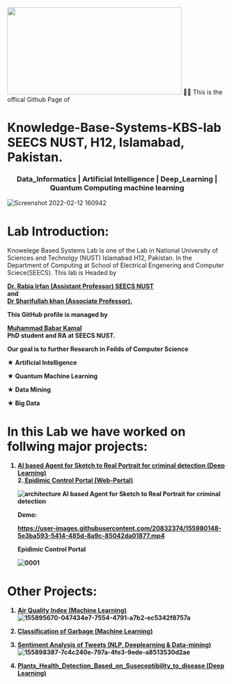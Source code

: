 
<img src="https://user-images.githubusercontent.com/20832374/155897677-0c6391cc-312f-4454-989b-53bdc1a74595.png" width="400" height="200">
🙋‍♀️ 
This is the offical Github Page of 

# Knowledge-Base-Systems-KBS-lab SEECS NUST, H12, Islamabad, Pakistan.
<h3 align="center"> Data_Informatics | Artificial Intelligence | Deep_Learning | Quantum Computing machine learning </h3>

![Screenshot 2022-02-12 160942](https://user-images.githubusercontent.com/20832374/155897715-072b5aad-38ec-41e4-b903-075855a198bb.png)



# **Lab Introduction:**
Knowelege Based Systems Lab Is one of the Lab in National University of Sciences and Technolgy (NUST) Islamabad H12, Pakistan. In the Department of Computing at School of Electrical Engenering and Computer Sciece(SEECS). This lab is Headed by 

<a href="https://scholar.google.com/citations?user=JKdMISAAAAAJ&hl=en"><b>Dr. Rabia Irfan (Assistant Professor) SEECS NUST <br> </a> and <a href="https://scholar.google.com.pk/citations?user=fH1iosAAAAAJ&hl=en"><br>Dr Sharifullah khan (Associate Professor).<br></a>
  
  
This GitHub profile is managed by 
  
  <a href="https://scholar.google.com.pk/citations?user=7ep2qYEAAAAJ&hl=en">
    <b>Muhammad Babar Kamal<br></a> PhD student and RA at SEECS NUST.
    
      

Our goal is to further Research in Feilds of Computer Science

★ Artificial Intelligence

★ Quantum Machine Learning

★ Data Mining

★ Big Data

# **In this Lab we have worked on follwing major projects:**
1. <a href="https://github.com/Knowledge-Base-Systems-KBS-lab/AI_based_Agent_for_Sketch_to_Real_Portrait_for_criminal_detection">
    <b>AI based Agent for Sketch to Real Portrait for criminal detection (Deep Learning)<br></a>
   2.<a href="https://github.com/Knowledge-Base-Systems-KBS-lab/Epidimic_Control_Portal-ECP-">
    <b>Epidimic Control Portal (Web-Portal)<br></a>
  
    ![architecture](https://user-images.githubusercontent.com/20832374/155979858-c51ea571-a036-496c-96a2-8c16b5898940.png)
    AI based Agent for Sketch to Real Portrait for criminal detection
    
    Demo:

    https://user-images.githubusercontent.com/20832374/155980148-5e3ba593-5414-485d-8a9c-85042da01877.mp4


    Epidimic Control Portal
    
    ![0001](https://user-images.githubusercontent.com/20832374/155979894-efe3e27a-d54c-432c-b28d-48eafcd356bf.jpg)
    
  # **Other Projects:**
  1. <a href="https://github.com/Knowledge-Base-Systems-KBS-lab/Air_Quality_index_Deep_learning"> <b>Air Quality Index (Machine Learning)<br></a>
    ![155895670-047434e7-7554-4791-a7b2-ec5342f8757a](https://user-images.githubusercontent.com/20832374/155981634-df65c3e4-8ef2-4852-bb1e-4112e182ad8f.png)

  2. <a href="https://github.com/Knowledge-Base-Systems-KBS-lab/Classification_of_Garbage-Machine_learning-"><b>Classification of Garbage (Machine Learning)<br></a> 
    
  3. <a href="https://github.com/Knowledge-Base-Systems-KBS-lab/Analysis_of_sentiment_from_tweets"><b>Sentiment Analysis of Tweets (NLP, Deeplearning & Data-mining)<br></a>![155898387-7c4c240e-797a-4fe3-9ede-a8513530d2ae](https://user-images.githubusercontent.com/20832374/155981553-fea1cca9-1fb7-4fce-a82e-a0abd752108b.png)

    
  4. <a href="https://github.com/Knowledge-Base-Systems-KBS-lab/Agritecture_Plants_Health_Detection_Based_on_Suseceptibility_to_disease"><b>Plants_Health_Detection_Based_on_Suseceptibility_to_disease (Deep Learning)<br></a> 

<!--

**Here are some ideas to get you started:**

🙋‍♀️ A short introduction - what is your organization all about?
🌈 Contribution guidelines - how can the community get involved?
👩‍💻 Useful resources - where can the community find your docs? Is there anything else the community should know?
🍿 Fun facts - what does your team eat for breakfast?
🧙 Remember, you can do mighty things with the power of [Markdown](https://docs.github.com/github/writing-on-github/getting-started-with-writing-and-formatting-on-github/basic-writing-and-formatting-syntax)
-->

